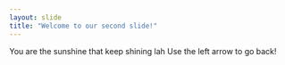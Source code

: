 ```yaml
---
layout: slide
title: "Welcome to our second slide!"
---
```

You are the sunshine that keep shining lah
Use the left arrow to go back!
